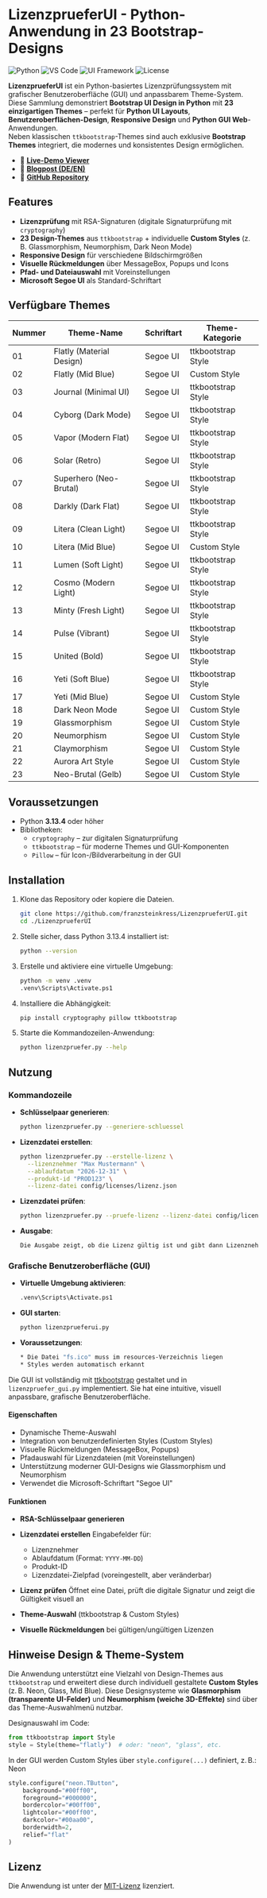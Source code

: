# LizenzprueferUI - Python-Anwendung in 23 Bootstrap-Designs

![Python](https://img.shields.io/badge/Python-3.13-blue) ![VS Code](https://img.shields.io/badge/Editor-VS%20Code-007ACC?logo=visualstudiocode&logoColor=white) ![UI Framework](https://img.shields.io/badge/UI%20Framework-ttkbootstrap-2D74B2?style=flat-square&logo=python&logoColor=white) ![License](https://img.shields.io/badge/License-MIT-green)

**LizenzprueferUI** ist ein Python-basiertes Lizenzprüfungssystem mit grafischer Benutzeroberfläche (GUI) und anpassbarem Theme-System.  
Diese Sammlung demonstriert **Bootstrap UI Design in Python** mit **23 einzigartigen Themes** – perfekt für **Python UI Layouts**, **Benutzeroberflächen-Design**, **Responsive Design** und **Python GUI Web**-Anwendungen.  
Neben klassischen `ttkbootstrap`-Themes sind auch exklusive **Bootstrap Themes** integriert, die modernes und konsistentes Design ermöglichen.

- 🔗 **[Live-Demo Viewer](https://franzsteinkress.github.io/LizenzprueferUI/html-visuals/index.html)**
- 🔗 **[Blogpost (DE/EN)](https://steinkress.com/blog.html#post10)**
- 🔗 **[GitHub Repository](https://github.com/franzsteinkress/LizenzprueferUI)**  


## Features

- **Lizenzprüfung** mit RSA-Signaturen (digitale Signaturprüfung mit `cryptography`)
- **23 Design-Themes** aus `ttkbootstrap` + individuelle **Custom Styles** (z. B. Glassmorphism, Neumorphism, Dark Neon Mode)
- **Responsive Design** für verschiedene Bildschirmgrößen
- **Visuelle Rückmeldungen** über MessageBox, Popups und Icons
- **Pfad- und Dateiauswahl** mit Voreinstellungen
- **Microsoft Segoe UI** als Standard-Schriftart

## Verfügbare Themes

| Nummer | Theme-Name | Schriftart | Theme-Kategorie |
| --- | ------------------- | --------- | ---------- | 
| 01 | Flatly (Material Design) | Segoe UI | ttkbootstrap Style |
| 02 | Flatly (Mid Blue) | Segoe UI | Custom Style |
| 03 | Journal (Minimal UI) | Segoe UI | ttkbootstrap Style |
| 04 | Cyborg (Dark Mode) | Segoe UI | ttkbootstrap Style |
| 05 | Vapor (Modern Flat) | Segoe UI | ttkbootstrap Style |
| 06 | Solar (Retro) | Segoe UI | ttkbootstrap Style |
| 07 | Superhero (Neo-Brutal) | Segoe UI | ttkbootstrap Style |
| 08 | Darkly (Dark Flat) | Segoe UI | ttkbootstrap Style |
| 09 | Litera (Clean Light) | Segoe UI | ttkbootstrap Style |
| 10 | Litera (Mid Blue) | Segoe UI | Custom Style |
| 11 | Lumen (Soft Light) | Segoe UI | ttkbootstrap Style |
| 12 | Cosmo (Modern Light) | Segoe UI | ttkbootstrap Style |
| 13 | Minty (Fresh Light) | Segoe UI | ttkbootstrap Style |
| 14 | Pulse (Vibrant) | Segoe UI | ttkbootstrap Style |
| 15 | United (Bold) | Segoe UI | ttkbootstrap Style |
| 16 | Yeti (Soft Blue) | Segoe UI | ttkbootstrap Style |
| 17 | Yeti (Mid Blue) | Segoe UI | Custom Style |
| 18 | Dark Neon Mode | Segoe UI | Custom Style |
| 19 | Glassmorphism | Segoe UI | Custom Style |
| 20 | Neumorphism | Segoe UI | Custom Style |
| 21 | Claymorphism | Segoe UI | Custom Style |
| 22 | Aurora Art Style | Segoe UI | Custom Style |
| 23 | Neo-Brutal (Gelb) | Segoe UI | Custom Style |

## Voraussetzungen

- Python **3.13.4** oder höher
- Bibliotheken:
  - `cryptography` – zur digitalen Signaturprüfung
  - `ttkbootstrap` – für moderne Themes und GUI-Komponenten
  - `Pillow` – für Icon-/Bildverarbeitung in der GUI

## Installation
1. Klone das Repository oder kopiere die Dateien.
   ```bash
   git clone https://github.com/franzsteinkress/LizenzprueferUI.git
   cd ./LizenzprueferUI
   ```
2. Stelle sicher, dass Python 3.13.4 installiert ist:
   ```bash
   python --version
   ```
3. Erstelle und aktiviere eine virtuelle Umgebung:
   ```bash
   python -m venv .venv
   .venv\Scripts\Activate.ps1
   ```
4. Installiere die Abhängigkeit:
   ```bash
   pip install cryptography pillow ttkbootstrap
   ```
5. Starte die Kommandozeilen-Anwendung:
   ```bash
   python lizenzpruefer.py --help
   ```

## Nutzung

### Kommandozeile

- **Schlüsselpaar generieren**:
   ```bash
   python lizenzpruefer.py --generiere-schluessel
   ```
- **Lizenzdatei erstellen**:
   ```bash
   python lizenzpruefer.py --erstelle-lizenz \
     --lizenznehmer "Max Mustermann" \
     --ablaufdatum "2026-12-31" \
     --produkt-id "PROD123" \
     --lizenz-datei config/licenses/lizenz.json
   ```
- **Lizenzdatei prüfen**:
   ```bash
   python lizenzpruefer.py --pruefe-lizenz --lizenz-datei config/licenses/lizenz.json
   ```
- **Ausgabe**:
   ```bash
   Die Ausgabe zeigt, ob die Lizenz gültig ist und gibt dann Lizenznehmer, Produkt-ID und Ablaufdatum aus.
   ```

### Grafische Benutzeroberfläche (GUI)

- **Virtuelle Umgebung aktivieren**:
   ```bash
   .venv\Scripts\Activate.ps1
   ```
- **GUI starten**:
   ```bash
   python lizenzprueferui.py
   ```
- **Voraussetzungen**:
   ```bash
   * Die Datei "fs.ico" muss im resources-Verzeichnis liegen
   * Styles werden automatisch erkannt
   ```

Die GUI ist vollständig mit [ttkbootstrap](https://ttkbootstrap.readthedocs.io/) gestaltet und in `lizenzpruefer_gui.py` implementiert. Sie hat eine intuitive, visuell anpassbare, grafische Benutzeroberfläche.

#### Eigenschaften

* Dynamische Theme-Auswahl
* Integration von benutzerdefinierten Styles (Custom Styles)
* Visuelle Rückmeldungen (MessageBox, Popups)
* Pfadauswahl für Lizenzdateien (mit Voreinstellungen)
* Unterstützung moderner GUI-Designs wie Glassmorphism und Neumorphism
* Verwendet die Microsoft-Schriftart "Segoe UI"

#### Funktionen

* **RSA-Schlüsselpaar generieren** 

* **Lizenzdatei erstellen**
  Eingabefelder für:

  * Lizenznehmer
  * Ablaufdatum (Format: `YYYY-MM-DD`)
  * Produkt-ID
  * Lizenzdatei-Zielpfad (voreingestellt, aber veränderbar)

* **Lizenz prüfen**
  Öffnet eine Datei, prüft die digitale Signatur und zeigt die Gültigkeit visuell an
* **Theme-Auswahl** (ttkbootstrap & Custom Styles)

* **Visuelle Rückmeldungen** bei gültigen/ungültigen Lizenzen

<!-- ![LizenzprueferUI](.screenshots/LizenzprueferUI.png)-->

## Hinweise Design & Theme-System

Die Anwendung unterstützt eine Vielzahl von Design-Themes aus `ttkbootstrap` und erweitert diese durch individuell gestaltete **Custom Styles** (z. B. Neon, Glass, Mid Blue). Diese  Designsysteme wie **Glasmorphism (transparente UI-Felder)** und **Neumorphism (weiche 3D-Effekte)** sind über das Theme-Auswahlmenü nutzbar.

Designauswahl im Code:

```python
from ttkbootstrap import Style
style = Style(theme="flatly")  # oder: "neon", "glass", etc.
```

In der GUI werden Custom Styles über `style.configure(...)` definiert, z. B.: Neon

```python
style.configure("neon.TButton",
    background="#00ff00",
    foreground="#000000",
    bordercolor="#00ff00",
    lightcolor="#00ff00",
    darkcolor="#00aa00",
    borderwidth=2,
    relief="flat"
)
```

## Lizenz
Die Anwendung ist unter der [MIT-Lizenz](./LICENSE) lizenziert.